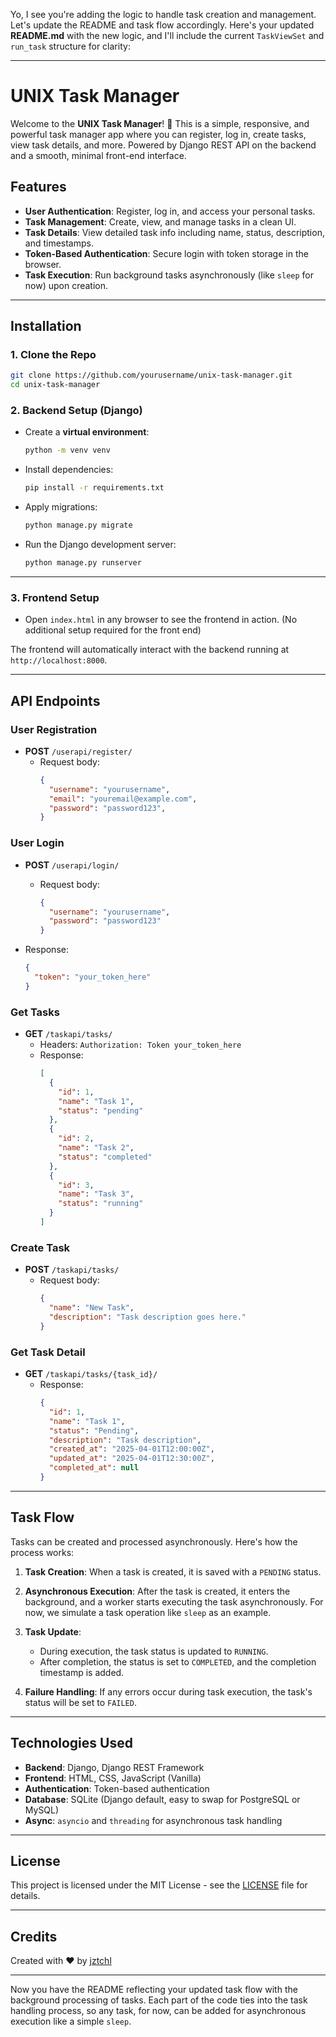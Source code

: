 Yo, I see you're adding the logic to handle task creation and management. Let's update the README and task flow accordingly. Here's your updated **README.md** with the new logic, and I'll include the current `TaskViewSet` and `run_task` structure for clarity:

---

# UNIX Task Manager

Welcome to the **UNIX Task Manager**! 🚀 This is a simple, responsive, and powerful task manager app where you can register, log in, create tasks, view task details, and more. Powered by Django REST API on the backend and a smooth, minimal front-end interface.

## Features

- **User Authentication**: Register, log in, and access your personal tasks.
- **Task Management**: Create, view, and manage tasks in a clean UI.
- **Task Details**: View detailed task info including name, status, description, and timestamps.
- **Token-Based Authentication**: Secure login with token storage in the browser.
- **Task Execution**: Run background tasks asynchronously (like `sleep` for now) upon creation.
  
---

## Installation

### 1. Clone the Repo

```bash
git clone https://github.com/yourusername/unix-task-manager.git
cd unix-task-manager
```

### 2. Backend Setup (Django)

- Create a **virtual environment**:
  ```bash
  python -m venv venv
  ```

- Install dependencies:
  ```bash
  pip install -r requirements.txt
  ```

- Apply migrations:
  ```bash
  python manage.py migrate
  ```

- Run the Django development server:
  ```bash
  python manage.py runserver
  ```

---

### 3. Frontend Setup

- Open `index.html` in any browser to see the frontend in action. (No additional setup required for the front end)

The frontend will automatically interact with the backend running at `http://localhost:8000`.

---

## API Endpoints

### **User Registration**

- **POST** `/userapi/register/`
  - Request body:
    ```json
    {
      "username": "yourusername",
      "email": "youremail@example.com",
      "password": "password123",
    }
    ```

### **User Login**

- **POST** `/userapi/login/`
  - Request body:
    ```json
    {
      "username": "yourusername",
      "password": "password123"
    }
    ```

- Response:
    ```json
    {
      "token": "your_token_here"
    }
    ```

### **Get Tasks**

- **GET** `/taskapi/tasks/`
  - Headers: `Authorization: Token your_token_here`
  - Response:
    ```json
    [
      {
        "id": 1,
        "name": "Task 1",
        "status": "pending"
      },
      {
        "id": 2,
        "name": "Task 2",
        "status": "completed"
      },
      {
        "id": 3,
        "name": "Task 3",
        "status": "running"
      }
    ]
    ```

### **Create Task**

- **POST** `/taskapi/tasks/`
  - Request body:
    ```json
    {
      "name": "New Task",
      "description": "Task description goes here."
    }
    ```

### **Get Task Detail**

- **GET** `/taskapi/tasks/{task_id}/`
  - Response:
    ```json
    {
      "id": 1,
      "name": "Task 1",
      "status": "Pending",
      "description": "Task description",
      "created_at": "2025-04-01T12:00:00Z",
      "updated_at": "2025-04-01T12:30:00Z",
      "completed_at": null
    }
    ```

---

## Task Flow

Tasks can be created and processed asynchronously. Here's how the process works:

1. **Task Creation**: 
   When a task is created, it is saved with a `PENDING` status.

2. **Asynchronous Execution**:
   After the task is created, it enters the background, and a worker starts executing the task asynchronously. For now, we simulate a task operation like `sleep` as an example.

3. **Task Update**:
   - During execution, the task status is updated to `RUNNING`.
   - After completion, the status is set to `COMPLETED`, and the completion timestamp is added.

4. **Failure Handling**:
   If any errors occur during task execution, the task's status will be set to `FAILED`.


---

## Technologies Used

- **Backend**: Django, Django REST Framework
- **Frontend**: HTML, CSS, JavaScript (Vanilla)
- **Authentication**: Token-based authentication
- **Database**: SQLite (Django default, easy to swap for PostgreSQL or MySQL)
- **Async**: `asyncio` and `threading` for asynchronous task handling



---

## License

This project is licensed under the MIT License - see the [LICENSE](LICENSE) file for details.

---

## Credits

Created with ❤️ by [jztchl](https://github.com/jztchl)

---

Now you have the README reflecting your updated task flow with the background processing of tasks. Each part of the code ties into the task handling process, so any task, for now, can be added for asynchronous execution like a simple `sleep`.
